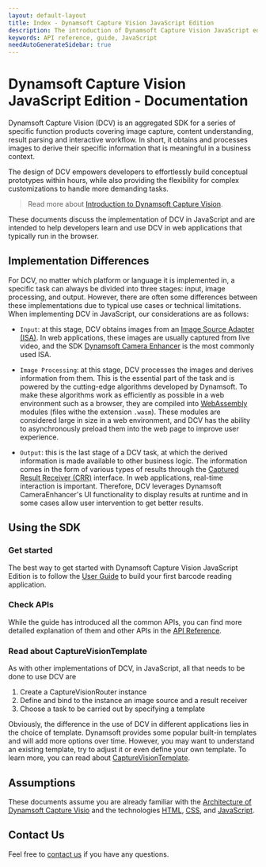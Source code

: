 ```yaml
---
layout: default-layout
title: Index - Dynamsoft Capture Vision JavaScript Edition
description: The introduction of Dynamsoft Capture Vision JavaScript edition.
keywords: API reference, guide, JavaScript
needAutoGenerateSidebar: true
---
```


# Dynamsoft Capture Vision JavaScript Edition - Documentation

Dynamsoft Capture Vision (DCV) is an aggregated SDK for a series of specific function products covering image capture, content understanding, result parsing and interactive workflow. In short, it obtains and processes images to derive their specific information that is meaningful in a business context.

The design of DCV empowers developers to effortlessly build conceptual prototypes within hours, while also providing the flexibility for complex customizations to handle more demanding tasks.

> Read more about [Introduction to Dynamsoft Capture Vision](https://www.dynamsoft.com/capture-vision/docs/core/introduction/).

These documents discuss the implementation of DCV in JavaScript and are intended to help developers learn and use DCV in web applications that typically run in the browser.

## Implementation Differences

For DCV, no matter which platform or language it is implemented in, a specific task can always be divided into three stages: input, image processing, and output. However, there are often some differences between these implementations due to typical use cases or technical limitations. When implementing DCV in JavaScript, our considerations are as follows:

- `Input`: at this stage, DCV obtains images from an [Image Source Adapter (ISA)](https://www.dynamsoft.com/capture-vision/docs/core/architecture/input.html#image-source-adapter). In web applications, these images are usually captured from live video, and the SDK [Dynamsoft Camera Enhancer](https://www.dynamsoft.com/camera-enhancer/docs/introduction/) is the most commonly used ISA.

- `Image Processing`: at this stage, DCV processes the images and derives information from them. This is the essential part of the task and is powered by the cutting-edge algorithms developed by Dynamsoft. To make these algorithms work as efficiently as possible in a web environment such as a browser, they are compiled into [WebAssembly](https://developer.mozilla.org/en-US/docs/WebAssembly) modules (files withe the extension `.wasm`). These modules are considered large in size in a web environment, and DCV has the ability to asynchronously preload them into the web page to improve user experience.

- `Output`: this is the last stage of a DCV task, at which the derived information is made available to other business logic. The information comes in the form of various types of results through the [Captured Result Receiver (CRR)](https://www.dynamsoft.com/capture-vision/docs/core/architecture/output.html#captured-result-receiver) interface. In web applications, real-time interaction is important. Therefore, DCV leverages Dynamsoft CameraEnhancer's UI functionality to display results at runtime and in some cases allow user intervention to get better results.

## Using the SDK

### Get started

The best way to get started with Dynamsoft Capture Vision JavaScript Edition is to follow the [User Guide](user-guide/index.md) to build your first barcode reading application.

### Check APIs

While the guide has introduced all the common APIs, you can find more detailed explanation of them and other APIs in the [API Reference](api-reference/index.md).

### Read about CaptureVisionTemplate

As with other implementations of DCV, in JavaScript, all that needs to be done to use DCV are

1. Create a CaptureVisionRouter instance
2. Define and bind to the instance an image source and a result receiver
3. Choose a task to be carried out by specifying a template

Obviously, the difference in the use of DCV in different applications lies in the choice of template. Dynamsoft provides some popular built-in templates and will add more options over time. However, you may want to understand an existing template, try to adjust it or even define your own template. To learn more, you can read about [CaptureVisionTemplate](https://www.dynamsoft.com/capture-vision/docs/core/parameters/file/index.html).

## Assumptions

These documents assume you are already familiar with the [Architecture of Dynamsoft Capture Visio](https://www.dynamsoft.com/capture-vision/docs/core/architecture/) and the technologies [HTML](https://developer.mozilla.org/docs/Learn/HTML/Introduction_to_HTML), [CSS](https://developer.mozilla.org/docs/Learn/CSS/First_steps), and [JavaScript](https://developer.mozilla.org/docs/Web/JavaScript/A_re-introduction_to_JavaScript).

## Contact Us

Feel free to <a href = "https://www.dynamsoft.com/company/customer-service/#contact" target = "_blank">contact us</a> if you have any questions.